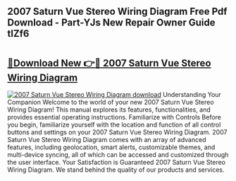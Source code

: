 ## 2007 Saturn Vue Stereo Wiring Diagram Free Pdf Download - Part-YJs New Repair Owner Guide tlZf6

# <h2><a href="http://dfnur5.blite.top/?on=2007+Saturn+Vue+Stereo+Wiring+Diagram">🔗Download New 👉🔴 2007 Saturn Vue Stereo Wiring Diagram</a></h2>

[![2007 Saturn Vue Stereo Wiring Diagram download](https://i.imgur.com/lujVjoI.png)](http://dfnur5.blite.top/?on=2007+Saturn+Vue+Stereo+Wiring+Diagram)
Understanding Your Companion Welcome to the world of your new 2007 Saturn Vue Stereo Wiring Diagram! This manual explores its features, functionalities, and provides essential operating instructions. Familiarize with Controls Before you begin, familiarize yourself with the location and function of all control buttons and settings on your 2007 Saturn Vue Stereo Wiring Diagram. 2007 Saturn Vue Stereo Wiring Diagram comes with an array of advanced features, including geolocation, smart alerts, customizable themes, and multi-device syncing, all of which can be accessed and customized through the user interface. Your Satisfaction is Guaranteed 2007 Saturn Vue Stereo Wiring Diagram. We stand behind the quality of our products and services.
